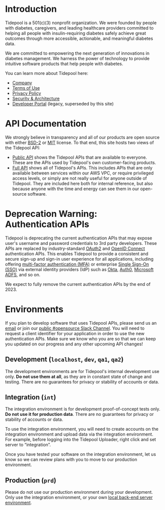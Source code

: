 # Introduction

Tidepool is a 501(c)(3) nonprofit organization. We were founded by people with diabetes, caregivers, and leading healthcare providers committed to helping all people with insulin-requiring diabetes safely achieve great outcomes through more accessible, actionable, and meaningful diabetes data.

We are committed to empowering the next generation of innovations in diabetes management. We harness the power of technology to provide intuitive software products that help people with diabetes.

You can learn more about Tidepool here:

* [Company](https://www.tidepool.org/about)
* [Terms of Use](https://developer.tidepool.org/terms-of-use)
* [Privacy Policy](https://developer.tidepool.org/privacy-policy)
* [Security & Architecture](https://tidepool.org/pubsec)
* [Developer Portal](https://developer.tidepool.org) (legacy, superseded by this site)

# API Documentation

We strongly believe in transparency and all of our products are open source with either [BSD-2](https://spdx.org/licenses/BSD-2-Clause.html) or [MIT](https://spdx.org/licenses/MIT.html) license. To that end, this site hosts two views of the Tidepool API:

* [Public API](https://tidepool.stoplight.io/docs/tidepool-api) shows the Tidepool APIs that are available to everyone. These are the APIs used by Tidepool's own customer-facing products.
* [Full API](https://tidepool.stoplight.io/docs/tidepool-full-api) shows all of Tidepool's APIs. This includes APIs that are only available between services within our AWS VPC, or require privileged access levels, or simply are not really useful for anyone outside of Tidepool. They are included here both for internal reference, but also because anyone with the time and energy can see them in our open-source software.

# Deprecation Warning: Authentication APIs

Tidepool is deprecating the current authentication APIs that may expose user's username and password credentials to 3rd party developers. These APIs are replaced by industry-standard [OAuth2](https://oauth.net/2/) and [OpenID Connect](https://openid.net/connect/) authentication APIs. This enables Tidepool to provide a consistent and secure sign-up and sign-in user experience for all applications, including offering [multi-factor authentication (MFA)](https://en.wikipedia.org/wiki/Multi-factor_authentication) or enterprise [Single Sign-On (SSO)](https://tidepool.atlassian.net/wiki/spaces/PUBSEC/pages/1931378716/Single+Sign+On+Federated+Authentication+and+Authorization) via external identity providers (IdP) such as [Okta](https://www.okta.com/), [Auth0](https://auth0.com/), [Microsoft ADFS](https://learn.microsoft.com/en-us/windows-server/identity/active-directory-federation-services), and so on.

We expect to fully remove the current authentication APIs by the end of 2023.

# Environments

If you plan to develop software that uses Tidepool APIs, please send us an [email](mailto:info@tidepool.org) or join our [public #opensource Slack Channel](http://public-chat.tidepool.org). You will need to request a client identifier for your application in order to use the new authentication APIs. Make sure we know who you are so that we can keep you updated on our progress and any other upcoming API changes!

## Development (`localhost`, `dev`, `qa1`, `qa2`)

The development environments are for Tidepool's internal development use only. **Do not use them at all**, as they are in constant state of change and testing. There are no guarantees for privacy or stability of accounts or data.

## Integration (`int`)

The integration environment is for development proof-of-concept tests only. **Do not use it for production data**. There are no guarantees for privacy or stability of accounts or data.

To use the integration environment, you will need to create accounts on the integration environment and upload data via the integration environment. For example, before logging into the Tidepool Uploader, right click and set server to “integration”.

Once you have tested your software on the integration environment, let us know so we can review plans with you to move to our production environment.

## Production (`prd`)

Please do not use our production environment during your development. Only use the integration environment, or your own [local back-end server environment](https://github.com/tidepool-org/development).
